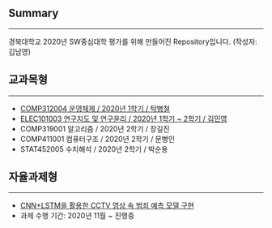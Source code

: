 ## Summary
-----------------------------------------
경북대학교 2020년 SW중심대학 평가를 위해 만들어진 Repository입니다. (작성자: 김남영)



## 교과목형
----------------------
+ [COMP312004 운영체제 / 2020년 1학기 / 탁병철](https://github.com/skadud8951/OperatingSystem2020)
+ [ELEC101003 연구지도 및 연구윤리 / 2020년 1학기 ~ 2학기 / 김민영](https://github.com/skadud8951/omrob)
+ COMP319001 알고리즘 / 2020년 2학기 / 장길진
+ COMP411001 컴퓨터구조 / 2020년 2학기 / 문병인
+ STAT452005 수치해석 / 2020년 2학기 / 박순용

## 자율과제형
---------------------
+ [CNN+LSTM을 활용한 CCTV 영상 속 범죄 예측 모델 구현](https://github.com/skadud8951/crime_prediction)
+ 과제 수행 기간: 2020년 11월 ~ 진행중
